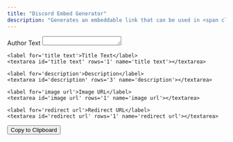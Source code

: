 ```yaml
---
title: "Discord Embed Generator"
description: "Generates an embeddable link that can be used in <span class='accent'>Discord</span>.<br>Use this tool <span class='accent'>at your own risk</span>."
---
```


<link rel='stylesheet' href='/scss/zalgo.css'>

<form>
	<label for='author text'>Author Text</label>
	<textarea id='author text' rows='1' name='author text'></textarea>
	
	<label for='title text'>Title Text</label>
	<textarea id='title text' rows='1' name='title text'></textarea>
	
	<label for='description'>Description</label>
	<textarea id='description' rows='3' name='description'></textarea>
	
	<label for='image url'>Image URL</label>
	<textarea id='image url' rows='1' name='image url'></textarea>
	
	<label for='redirect url'>Redirect URL</label>
	<textarea id='redirect url' rows='1' name='redirect url'></textarea>
</form>

<div style='width: 100%' class='center'>
	<button style='margin-bottom: 0' class='btn' type='button' onclick='copy()'>Copy to Clipboard</button>
</div>

<script src='/js/discord-embed.js'></script>
